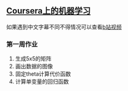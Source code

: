 ## [Coursera上的机器学习](https://www.coursera.org/learn/machine-learning)
如果遇到中文字幕不同不得情况可以查看[b站视频](https://www.bilibili.com/video/av9912938)

### 第一周作业
1. 生成5x5的矩阵
2. 画出数据的图像
3. 固定theta计算代价函数
4. 计算单变量的回归函数